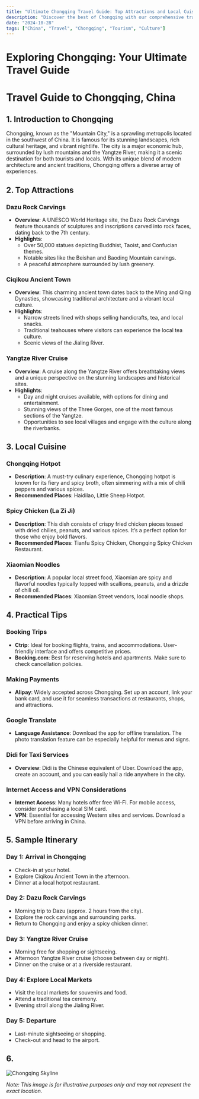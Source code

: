 ```yaml
---
title: "Ultimate Chongqing Travel Guide: Top Attractions and Local Cuisine"
description: "Discover the best of Chongqing with our comprehensive travel guide. Explore top attractions, savor local cuisine, and get insider tips for an unforgettable Chinese adventure."
date: "2024-10-28"
tags: ["China", "Travel", "Chongqing", "Tourism", "Culture"]
---
```


# Exploring Chongqing: Your Ultimate Travel Guide

# Travel Guide to Chongqing, China

## 1. Introduction to Chongqing
Chongqing, known as the "Mountain City," is a sprawling metropolis located in the southwest of China. It is famous for its stunning landscapes, rich cultural heritage, and vibrant nightlife. The city is a major economic hub, surrounded by lush mountains and the Yangtze River, making it a scenic destination for both tourists and locals. With its unique blend of modern architecture and ancient traditions, Chongqing offers a diverse array of experiences.

## 2. Top Attractions

### Dazu Rock Carvings
- **Overview**: A UNESCO World Heritage site, the Dazu Rock Carvings feature thousands of sculptures and inscriptions carved into rock faces, dating back to the 7th century.
- **Highlights**:
  - Over 50,000 statues depicting Buddhist, Taoist, and Confucian themes.
  - Notable sites like the Beishan and Baoding Mountain carvings.
  - A peaceful atmosphere surrounded by lush greenery.

### Ciqikou Ancient Town
- **Overview**: This charming ancient town dates back to the Ming and Qing Dynasties, showcasing traditional architecture and a vibrant local culture.
- **Highlights**:
  - Narrow streets lined with shops selling handicrafts, tea, and local snacks.
  - Traditional teahouses where visitors can experience the local tea culture.
  - Scenic views of the Jialing River.

### Yangtze River Cruise
- **Overview**: A cruise along the Yangtze River offers breathtaking views and a unique perspective on the stunning landscapes and historical sites.
- **Highlights**:
  - Day and night cruises available, with options for dining and entertainment.
  - Stunning views of the Three Gorges, one of the most famous sections of the Yangtze.
  - Opportunities to see local villages and engage with the culture along the riverbanks.

## 3. Local Cuisine

### Chongqing Hotpot
- **Description**: A must-try culinary experience, Chongqing hotpot is known for its fiery and spicy broth, often simmering with a mix of chili peppers and various spices.
- **Recommended Places**: Haidilao, Little Sheep Hotpot.

### Spicy Chicken (La Zi Ji)
- **Description**: This dish consists of crispy fried chicken pieces tossed with dried chilies, peanuts, and various spices. It’s a perfect option for those who enjoy bold flavors.
- **Recommended Places**: Tianfu Spicy Chicken, Chongqing Spicy Chicken Restaurant.

### Xiaomian Noodles
- **Description**: A popular local street food, Xiaomian are spicy and flavorful noodles typically topped with scallions, peanuts, and a drizzle of chili oil.
- **Recommended Places**: Xiaomian Street vendors, local noodle shops.

## 4. Practical Tips

### Booking Trips
- **Ctrip**: Ideal for booking flights, trains, and accommodations. User-friendly interface and offers competitive prices.
- **Booking.com**: Best for reserving hotels and apartments. Make sure to check cancellation policies.

### Making Payments
- **Alipay**: Widely accepted across Chongqing. Set up an account, link your bank card, and use it for seamless transactions at restaurants, shops, and attractions.

### Google Translate
- **Language Assistance**: Download the app for offline translation. The photo translation feature can be especially helpful for menus and signs.

### Didi for Taxi Services
- **Overview**: Didi is the Chinese equivalent of Uber. Download the app, create an account, and you can easily hail a ride anywhere in the city.

### Internet Access and VPN Considerations
- **Internet Access**: Many hotels offer free Wi-Fi. For mobile access, consider purchasing a local SIM card.
- **VPN**: Essential for accessing Western sites and services. Download a VPN before arriving in China.

## 5. Sample Itinerary

### Day 1: Arrival in Chongqing
- Check-in at your hotel.
- Explore Ciqikou Ancient Town in the afternoon.
- Dinner at a local hotpot restaurant.

### Day 2: Dazu Rock Carvings
- Morning trip to Dazu (approx. 2 hours from the city).
- Explore the rock carvings and surrounding parks.
- Return to Chongqing and enjoy a spicy chicken dinner.

### Day 3: Yangtze River Cruise
- Morning free for shopping or sightseeing.
- Afternoon Yangtze River cruise (choose between day or night).
- Dinner on the cruise or at a riverside restaurant.

### Day 4: Explore Local Markets
- Visit the local markets for souvenirs and food.
- Attend a traditional tea ceremony.
- Evening stroll along the Jialing River.

### Day 5: Departure
- Last-minute sightseeing or shopping.
- Check-out and head to the airport.

## 6.

<img src="https://source.unsplash.com/1600x900/?Chongqing,cityscape" alt="Chongqing Skyline" loading="lazy">

*Note: This image is for illustrative purposes only and may not represent the exact location.*

